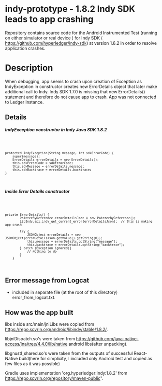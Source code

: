 # indy-prototype - 1.8.2 Indy SDK leads to app crashing

Repository contains source code for the Android Instrumented Test (running on either simulator or real device ) for Indy SDK
 ( https://github.com/hyperledger/indy-sdk) at version 1.8.2 in order to resolve application crashes.

# Description
When debugging, app seems to crash upon creation of Exception as IndyException in constructor creates
new ErrorDetails object that later make additional call to Indy. Indy SDK 1.7.0 is missing that new ErrorDetails()  statement and therefore do not cause app to crash. App was not connected to Ledger Instance.

## Details 

##### IndyException constructor in Indy Java SDK 1.8.2
 <code>

	protected IndyException(String message, int sdkErrorCode) {
		super(message);
		ErrorDetails errorDetails = new ErrorDetails();
		this.sdkErrorCode = sdkErrorCode;
		this.sdkMessage = errorDetails.message;
		this.sdkBacktrace = errorDetails.backtrace;
	}
	
</code>

##### Inside Error Details constructor

<code> 
    
    private ErrorDetails() {
			PointerByReference errorDetailsJson = new PointerByReference();
			LibIndy.api.indy_get_current_error(errorDetailsJson);  // this is making app crash 
			
			try {
				JSONObject errorDetails = new JSONObject(errorDetailsJson.getValue().getString(0));
				this.message = errorDetails.optString("message");
				this.backtrace = errorDetails.optString("backtrace");
			} catch (Exception ignored){
				// Nothing to do
			}
		}
</code> 

## Error message from Logcat 
- included in separate file (at the root of this directory) error_from_logcat.txt. 

## How was the app built 
libs inside src/main/jniLibs were copied from https://repo.sovrin.org/android/libindy/stable/1.8.2/.

libjniDispatch.so's were taken from https://github.com/java-native-access/jna/tree/4.4.0/lib/native android libs(after unpacking).

libgnustl_shared.so's were taken from  the outputs of successful React-Native build(here for simplicity, I included only Android test and copied as few files as it was possible)

Gradle uses implementation 'org.hyperledger:indy:1.8.2' from https://repo.sovrin.org/repository/maven-public".
